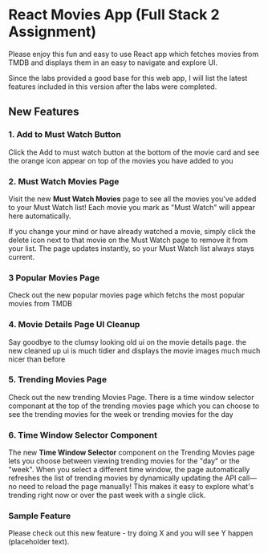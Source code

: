 # React Movies App (Full Stack 2 Assignment)

Please enjoy this fun and easy to use React app which fetches movies from TMDB and displays them in an easy to navigate and explore UI.

Since the labs provided a good base for this web app, I will list the latest features included in this version after the labs were completed.

## New Features

### 1. Add to Must Watch Button
Click the Add to must watch button at the bottom of the movie card and see the orange icon appear on top of the movies you have added to you 

### 2. Must Watch Movies Page
Visit the new **Must Watch Movies** page to see all the movies you've added to your Must Watch list! Each movie you mark as "Must Watch" will appear here automatically.

If you change your mind or have already watched a movie, simply click the delete icon next to that movie on the Must Watch page to remove it from your list. The page updates instantly, so your Must Watch list always stays current.

### 3 Popular Movies Page
Check out the new popular movies page which fetchs the most popular movies from TMDB

### 4. Movie Details Page UI Cleanup
Say goodbye to the clumsy looking old ui on the movie details page. the new cleaned up ui is much tidier and displays the movie images much much nicer than before

### 5. Trending Movies Page
Check out the new trending Movies Page. There is a time window selector componant at the top of the trending movies page which you can choose to see the trending movies for the week or trending movies for the day

### 6. Time Window Selector Component

The new **Time Window Selector** component on the Trending Movies page lets you choose between viewing trending movies for the "day" or the "week". When you select a different time window, the page automatically refreshes the list of trending movies by dynamically updating the API call—no need to reload the page manually! This makes it easy to explore what's trending right now or over the past week with a single click.



### Sample Feature
Please check out this new feature - try doing X and you will see Y happen (placeholder text).




